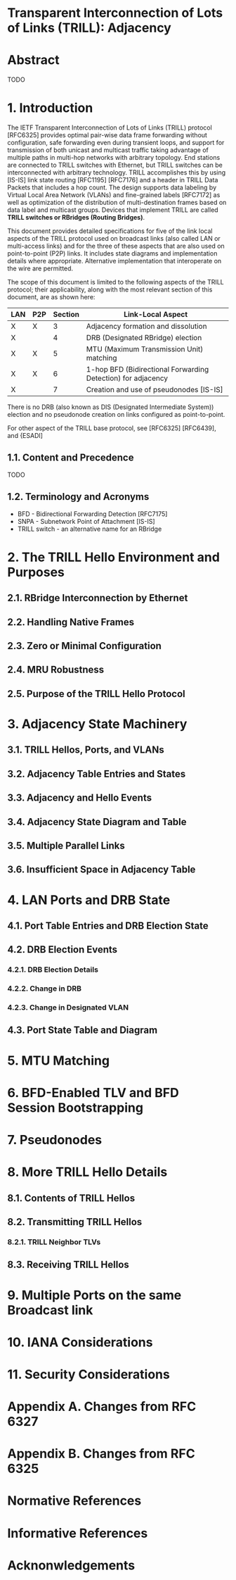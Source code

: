 # Transparent Interconnection of Lots of Links (TRILL): Adjacency
# Abstract
  TODO

# 1. Introduction
  The IETF Transparent Interconnection of Lots of Links (TRILL) protocol [RFC6325] provides optimal pair-wise data frame forwarding without configuration, safe forwarding even during transient loops, and support for transmission of both unicast and multicast traffic taking advantage of multiple paths in multi-hop networks with arbitrary topology. End stations are connected to TRILL switches with Ethernet, but TRILL switches can be interconnected with arbitrary technology. TRILL accomplishes this by using [IS-IS] link state routing [RFC1195] \[RFC7176\] and a header in TRILL Data Packets that includes a hop count. The design supports data labeling by Virtual Local Area Network (VLANs) and fine-grained labels [RFC7172] as well as optimization of the distribution of multi-destination frames based on data label and multicast groups. Devices that implement TRILL are called **TRILL switches or RBridges (Routing Bridges)**.
  
  This document provides detailed specifications for five of the link local aspects of the TRILL protocol used on broadcast links (also called LAN or multi-access links) and for the three of these aspects that are also used on point-to-point (P2P) links. It includes state diagrams and implementation details where appropriate. Alternative implementation that interoperate on the wire are permitted.

  The scope of this document is limited to the following aspects of the TRILL protocol; their applicability, along with the most relevant section of this document, are as shown here:

  LAN|P2P|Section|Link-Local Aspect
  ---|---|-------|-----------------
  X|X|3|Adjacency formation and dissolution
  X||4|DRB (Designated RBridge) election
  X|X|5|MTU (Maximum Transmission Unit) matching
  X|X|6|1-hop BFD (Bidirectional Forwarding Detection) for adjacency
  X||7|Creation and use of pseudonodes [IS-IS]

  There is no DRB (also known as DIS (Designated Intermediate System)) election and no pseudonode creation on links configured as point-to-point.

  For other aspect of the TRILL base protocol, see [RFC6325] \[RFC6439\], and {ESADI]

## 1.1. Content and Precedence
  TODO

## 1.2. Terminology and Acronyms
  * BFD - Bidirectional Forwarding Detection [RFC7175]
  * SNPA - Subnetwork Point of Attachment [IS-IS]
  * TRILL switch - an alternative name for an RBridge

# 2. The TRILL Hello Environment and Purposes
## 2.1. RBridge Interconnection by Ethernet
## 2.2. Handling Native Frames
## 2.3. Zero or Minimal Configuration
## 2.4. MRU Robustness
## 2.5. Purpose of the TRILL Hello Protocol

# 3. Adjacency State Machinery
## 3.1. TRILL Hellos, Ports, and VLANs
## 3.2. Adjacency Table Entries and States
## 3.3. Adjacency and Hello Events
## 3.4. Adjacency State Diagram and Table
## 3.5. Multiple Parallel Links
## 3.6. Insufficient Space in Adjacency Table

# 4. LAN Ports and DRB State
## 4.1. Port Table Entries and DRB Election State
## 4.2. DRB Election Events
### 4.2.1. DRB Election Details
### 4.2.2. Change in DRB
### 4.2.3. Change in Designated VLAN
## 4.3. Port State Table and Diagram

# 5. MTU Matching

# 6. BFD-Enabled TLV and BFD Session Bootstrapping

# 7. Pseudonodes

# 8. More TRILL Hello Details
## 8.1. Contents of TRILL Hellos
## 8.2. Transmitting TRILL Hellos
### 8.2.1. TRILL Neighbor TLVs
## 8.3. Receiving TRILL Hellos

# 9. Multiple Ports on the same Broadcast link

# 10. IANA Considerations

# 11. Security Considerations

# Appendix A. Changes from RFC 6327

# Appendix B. Changes from RFC 6325

# Normative References

# Informative References

# Acknonwledgements
